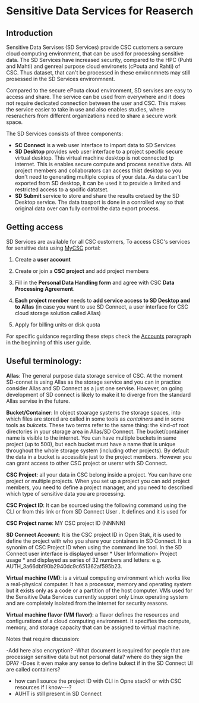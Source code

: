 # Sensitive Data Services for Reaserch


## Introduction

Sensitive Data Servises (SD Services) provide CSC customers a sercure 
cloud computing environment, that can be used for processing sensitive
data. The SD Services have increased security, compared to the
HPC (Puhti and Mahti) and genreal purpose cloud environets (cPouta and Rahti) of CSC.
Thus dataset, that can't be processed in these environmnets may still prosessed in the
SD Services environmnent. 

Compared to the secure ePouta cloud environment, SD servises are
easy to access and share. The service can be used from everywhere and it does 
not require dedicated connection between the user and CSC. This makes the service easier 
to take in use and also enables studies, where reserachers from different organizations 
need to share a secure work space.

The SD Services consists of three components:

   * **SC Connect** is a web user interface to import data to SD Services
   * **SD Desktop** provides web user interface to a project specific secure virtual desktop. This virtual machine
desktop is not connected tp internet. This is enables secure compute and process sensitive data. All project members and collaborators can access thist desktop so you don't need to generating multiple copies of your data. As data can't be exported from SD desktop, it can be used it to provide a limited and restricted access to a spcific datatset.  
   * **SD Submit** service to store and share the results cretaed by the SD Desktop service. The data trasport is done in a conrolled way so that original data over can fully control the data export process.



## Getting access

SD Services are available for all CSC customers, 
To access CSC's services for sensitive data using [MyCSC](https://my.csc.fi) portal:

1. Create a **user account**

3. Create or join a **CSC project** and add project members

4. Fill in the **Personal Data Handling form** and agree with CSC **Data Processing Agreement**. 
    
5. **Each project member** needs to **add service access to SD Desktop and to Allas** (in case you want to use SD Connect, a user interface for CSC cloud storage solution called Allas)

6. Apply for billing units or disk quota

For specific guidance regarding these steps check the [Accounts](https://docs.csc.fi/accounts/) paragraph in the beginning of this user guide. 





## Useful terminology:

**Allas**: The general purpose data storage service of CSC. At the moment SD-connet is using Allas as the storage service and you can in
practice consider Allas and SD Connect as a just one servise. However, on going development of SD connect is likely to make it to diverge from the standard Allas servise in the future. 

**Bucket/Container**: In object stoarage systems the storage spaces, into which files are stored are called in some tools as _containers_ and in some tools as _bukcets_. These two terms refer to the same thing: the kind-of root directories in your storage area in Allas/SD Connect. The bucket/container name is visible to the internet. You can have multiple buckets in same project (up to 500), but each bucket must have a name that is unique throughout the whole storage system (including other projects). By default the data in a bucket is accessible just to the project members. However you can grant access to other CSC project  or usersr with SD Connect. 

**CSC Project**: all your data in CSC belong inside a project. You can have one project or multiple projects. When you set up a project you can add project members, you need to define a project manager, and you need to described which type of sensitive data you are processing. 

**CSC Project ID**: It can be sourced using the following command using the CLI        or from this link        or from SD Connect User . It defines and it is used for

**CSC Project name**: MY CSC project ID (NNNNN)

**SD Connect Account**: It is the CSC project ID in Open Stak, it is used to define the project with who you share your containers in SD Connect. It is a synonim of CSC Project ID when using the command line tool. In the SD Connect user interface is displayed unser * User Information> Project usage * and displayed as series of  32 numbers and letters: e.g. AUTH_3a66dbf90b2940dc9c651362af595b23. 

**Virtual machine (VM)**: is a virtual computing environment which works like a real-physical computer. It has a processor, memory and operating system but it exists only as a code or a partition of the host computer. VMs used for the Sensitive Data Services currently support only Linux operating system and are completely isolated from the internet for security reasons. 

**Virtual machine flavor (VM flavor)**: a flavor defines the resources and configurations of a cloud computing environment. It specifies the compute, memory, and storage capacity that can be assigned to virtual machine. 



Notes that require discussion:

-Add here also encryption?
-What document is required for people that are processign sensitive data but not personal data? where do they sign the DPA?
-Does it even make any sense to define bukect if in the SD Connect UI are called containers?
- how can I source the project ID with CLI in Opne stack? or with CSC resources if I know---?
- AUHT is still present in SD Connect

  

